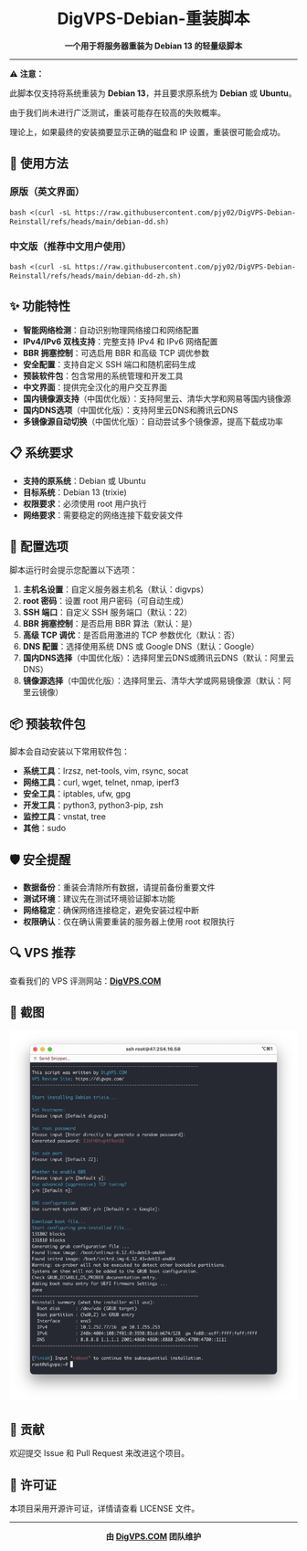 <div align="center">

# DigVPS-Debian-重装脚本


**一个用于将服务器重装为 Debian 13 的轻量级脚本**

</div>

---

⚠️ **注意：**  

此脚本仅支持将系统重装为 **Debian 13**，并且要求原系统为 **Debian** 或 **Ubuntu**。  

由于我们尚未进行广泛测试，重装可能存在较高的失败概率。  

理论上，如果最终的安装摘要显示正确的磁盘和 IP 设置，重装很可能会成功。

## 🚀 使用方法

### 原版（英文界面）
```shell
bash <(curl -sL https://raw.githubusercontent.com/pjy02/DigVPS-Debian-Reinstall/refs/heads/main/debian-dd.sh)
```

### 中文版（推荐中文用户使用）
```shell
bash <(curl -sL https://raw.githubusercontent.com/pjy02/DigVPS-Debian-Reinstall/refs/heads/main/debian-dd-zh.sh)
```


## ✨ 功能特性

- **智能网络检测**：自动识别物理网络接口和网络配置
- **IPv4/IPv6 双栈支持**：完整支持 IPv4 和 IPv6 网络配置
- **BBR 拥塞控制**：可选启用 BBR 和高级 TCP 调优参数
- **安全配置**：支持自定义 SSH 端口和随机密码生成
- **预装软件包**：包含常用的系统管理和开发工具
- **中文界面**：提供完全汉化的用户交互界面
- **国内镜像源支持**（中国优化版）：支持阿里云、清华大学和网易等国内镜像源
- **国内DNS选项**（中国优化版）：支持阿里云DNS和腾讯云DNS
- **多镜像源自动切换**（中国优化版）：自动尝试多个镜像源，提高下载成功率

## 📋 系统要求

- **支持的原系统**：Debian 或 Ubuntu
- **目标系统**：Debian 13 (trixie)
- **权限要求**：必须使用 root 用户执行
- **网络要求**：需要稳定的网络连接下载安装文件

## 🔧 配置选项

脚本运行时会提示您配置以下选项：

1. **主机名设置**：自定义服务器主机名（默认：digvps）
2. **root 密码**：设置 root 用户密码（可自动生成）
3. **SSH 端口**：自定义 SSH 服务端口（默认：22）
4. **BBR 拥塞控制**：是否启用 BBR 算法（默认：是）
5. **高级 TCP 调优**：是否启用激进的 TCP 参数优化（默认：否）
6. **DNS 配置**：选择使用系统 DNS 或 Google DNS（默认：Google）
7. **国内DNS选择**（中国优化版）：选择阿里云DNS或腾讯云DNS（默认：阿里云DNS）
8. **镜像源选择**（中国优化版）：选择阿里云、清华大学或网易镜像源（默认：阿里云镜像）

## 📦 预装软件包

脚本会自动安装以下常用软件包：

- **系统工具**：lrzsz, net-tools, vim, rsync, socat
- **网络工具**：curl, wget, telnet, nmap, iperf3
- **安全工具**：iptables, ufw, gpg
- **开发工具**：python3, python3-pip, zsh
- **监控工具**：vnstat, tree
- **其他**：sudo

## 🛡️ 安全提醒

- **数据备份**：重装会清除所有数据，请提前备份重要文件
- **测试环境**：建议先在测试环境验证脚本功能
- **网络稳定**：确保网络连接稳定，避免安装过程中断
- **权限确认**：仅在确认需要重装的服务器上使用 root 权限执行

## 🔍 VPS 推荐

查看我们的 VPS 评测网站：**[DigVPS.COM](https://digvps.com/)**

## 📸 截图

![安装界面截图](Screenshot.png)

## 🤝 贡献

欢迎提交 Issue 和 Pull Request 来改进这个项目。

## 📄 许可证

本项目采用开源许可证，详情请查看 LICENSE 文件。

---

<div align="center">

**由 [DigVPS.COM](https://digvps.com/) 团队维护**

</div>
